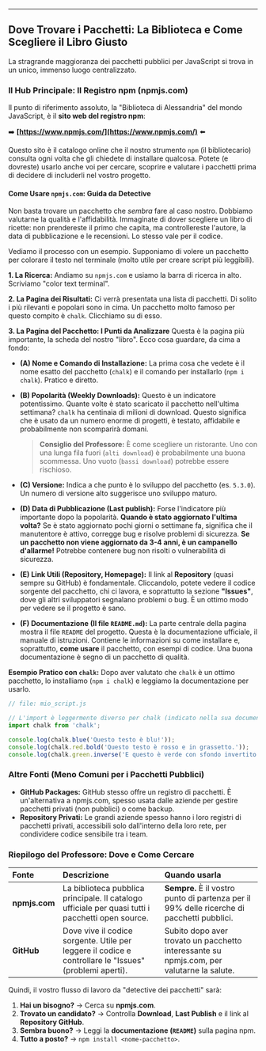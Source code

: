 

-----

## Dove Trovare i Pacchetti: La Biblioteca e Come Scegliere il Libro Giusto

La stragrande maggioranza dei pacchetti pubblici per JavaScript si trova in un unico, immenso luogo centralizzato.

### Il Hub Principale: Il Registro npm (npmjs.com)

Il punto di riferimento assoluto, la "Biblioteca di Alessandria" del mondo JavaScript, è il **sito web del registro npm**:

➡️ **[https://www.npmjs.com/](https://www.npmjs.com/)** ⬅️

Questo sito è il catalogo online che il nostro strumento `npm` (il bibliotecario) consulta ogni volta che gli chiedete di installare qualcosa. Potete (e dovreste) usarlo anche voi per cercare, scoprire e valutare i pacchetti prima di decidere di includerli nel vostro progetto.

#### Come Usare `npmjs.com`: Guida da Detective

Non basta trovare un pacchetto che *sembra* fare al caso nostro. Dobbiamo valutarne la qualità e l'affidabilità. Immaginate di dover scegliere un libro di ricette: non prendereste il primo che capita, ma controllereste l'autore, la data di pubblicazione e le recensioni. Lo stesso vale per il codice.

Vediamo il processo con un esempio. Supponiamo di volere un pacchetto per colorare il testo nel terminale (molto utile per creare script più leggibili).

**1. La Ricerca:**
Andiamo su `npmjs.com` e usiamo la barra di ricerca in alto. Scriviamo "color text terminal".

**2. La Pagina dei Risultati:**
Ci verrà presentata una lista di pacchetti. Di solito i più rilevanti e popolari sono in cima. Un pacchetto molto famoso per questo compito è `chalk`. Clicchiamo su di esso.

**3. La Pagina del Pacchetto: I Punti da Analizzare**
Questa è la pagina più importante, la scheda del nostro "libro". Ecco cosa guardare, da cima a fondo:

  * **(A) Nome e Comando di Installazione:** La prima cosa che vedete è il nome esatto del pacchetto (`chalk`) e il comando per installarlo (`npm i chalk`). Pratico e diretto.

  * **(B) Popolarità (Weekly Downloads):** Questo è un indicatore potentissimo. Quante volte è stato scaricato il pacchetto nell'ultima settimana? `chalk` ha centinaia di milioni di download. Questo significa che è usato da un numero enorme di progetti, è testato, affidabile e probabilmente non scomparirà domani.

    > **Consiglio del Professore:** È come scegliere un ristorante. Uno con una lunga fila fuori (`alti download`) è probabilmente una buona scommessa. Uno vuoto (`bassi download`) potrebbe essere rischioso.

  * **(C) Versione:** Indica a che punto è lo sviluppo del pacchetto (es. `5.3.0`). Un numero di versione alto suggerisce uno sviluppo maturo.

  * **(D) Data di Pubblicazione (Last publish):** Forse l'indicatore più importante dopo la popolarità. **Quando è stato aggiornato l'ultima volta?** Se è stato aggiornato pochi giorni o settimane fa, significa che il manutentore è attivo, corregge bug e risolve problemi di sicurezza. **Se un pacchetto non viene aggiornato da 3-4 anni, è un campanello d'allarme\!** Potrebbe contenere bug non risolti o vulnerabilità di sicurezza.

  * **(E) Link Utili (Repository, Homepage):** Il link al **Repository** (quasi sempre su GitHub) è fondamentale. Cliccandolo, potete vedere il codice sorgente del pacchetto, chi ci lavora, e soprattutto la sezione **"Issues"**, dove gli altri sviluppatori segnalano problemi o bug. È un ottimo modo per vedere se il progetto è sano.

  * **(F) Documentazione (Il file `README.md`):** La parte centrale della pagina mostra il file `README` del progetto. Questa è la documentazione ufficiale, il manuale di istruzioni. Contiene le informazioni su come installare e, soprattutto, **come usare** il pacchetto, con esempi di codice. Una buona documentazione è segno di un pacchetto di qualità.

**Esempio Pratico con `chalk`:**
Dopo aver valutato che `chalk` è un ottimo pacchetto, lo installiamo (`npm i chalk`) e leggiamo la documentazione per usarlo.

```javascript
// file: mio_script.js

// L'import è leggermente diverso per chalk (indicato nella sua documentazione)
import chalk from 'chalk';

console.log(chalk.blue('Questo testo è blu!'));
console.log(chalk.red.bold('Questo testo è rosso e in grassetto.'));
console.log(chalk.green.inverse('E questo è verde con sfondo invertito!'));
```

### Altre Fonti (Meno Comuni per i Pacchetti Pubblici)

  * **GitHub Packages:** GitHub stesso offre un registro di pacchetti. È un'alternativa a npmjs.com, spesso usata dalle aziende per gestire pacchetti privati (non pubblici) o come backup.
  * **Repository Privati:** Le grandi aziende spesso hanno i loro registri di pacchetti privati, accessibili solo dall'interno della loro rete, per condividere codice sensibile tra i team.

### Riepilogo del Professore: Dove e Come Cercare

| Fonte | Descrizione | Quando usarla |
| :--- | :--- | :--- |
| **npmjs.com** | La biblioteca pubblica principale. Il catalogo ufficiale per quasi tutti i pacchetti open source. | **Sempre.** È il vostro punto di partenza per il 99% delle ricerche di pacchetti pubblici. |
| **GitHub** | Dove vive il codice sorgente. Utile per leggere il codice e controllare le "Issues" (problemi aperti). | Subito dopo aver trovato un pacchetto interessante su npmjs.com, per valutarne la salute. |

Quindi, il vostro flusso di lavoro da "detective dei pacchetti" sarà:

1.  **Hai un bisogno?** -\> Cerca su **npmjs.com**.
2.  **Trovato un candidato?** -\> Controlla **Download**, **Last Publish** e il link al **Repository GitHub**.
3.  **Sembra buono?** -\> Leggi la **documentazione (`README`)** sulla pagina npm.
4.  **Tutto a posto?** -\> `npm install <nome-pacchetto>`.

